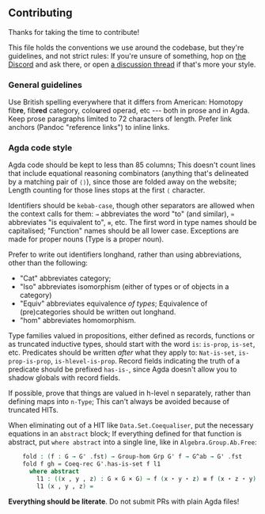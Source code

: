 Contributing
------------

Thanks for taking the time to contribute!

This file holds the conventions we use around the codebase, but they're
guidelines, and not strict rules: If you're unsure of something, hop on
[the Discord](https://discord.gg/NvXkUVYcxV) and ask there, or open [a
discussion thread](https://github.com/plt-amy/cubical-1lab/discussions)
if that's more your style.

### General guidelines

Use British spelling everywhere that it differs from American: Homotopy
fib**re**, fib**red** category, colo**u**red operad, etc --- both in
prose and in Agda. Keep prose paragraphs limited to 72 characters of
length. Prefer link anchors (Pandoc "reference links") to inline links.

### Agda code style

Agda code should be kept to less than 85 columns; This doesn't count
lines that include equational reasoning combinators (anything that's
delineated by a matching pair of `⟨⟩`), since those are folded away on
the website; Length counting for those lines stops at the first `⟨`
character.

Identifiers should be `kebab-case`, though other separators are allowed
when the context calls for them: `→` abbreviates the word "to" (and
similar), `≃` abbreviates "is equivalent to", `≡`, etc.  The first word
in type names should be capitalised; "Function" names should be all
lower case. Exceptions are made for proper nouns (Type is a proper
noun).

Prefer to write out identifiers longhand, rather than using
abbreviations, other than the following:

* "Cat" abbreviates category;
* "Iso" abbreviates isomorphism (either of types or of objects in a
category)
* "Equiv" abbreviates equivalence _of types_; Equivalence of
(pre)categories should be written out longhand.
* "hom" abbreviates homomorphism.

Type families valued in propositions, either defined as records,
functions or as truncated inductive types, should start with the word
`is`: `is-prop`, `is-set`, etc. Predicates should be written _after_
what they apply to: `Nat-is-set`, `is-prop-is-prop`,
`is-hlevel-is-prop`. Record fields indicating the truth of a predicate
should be prefixed `has-is-`, since Agda doesn't allow you to shadow
globals with record fields.

If possible, prove that things are valued in h-level n separately,
rather than defining maps into `n-Type`; This can't always be avoided
because of truncated HITs.

When eliminating out of a HIT like `Data.Set.Coequaliser`, put the
necessary equations in an `abstract` block; If everything defined for
that function is abstract, put `where abstract` into a single line, like
in `Algebra.Group.Ab.Free`:

```agda
    fold : (f : G → G' .fst) → Group-hom Grp G' f → G^ab → G' .fst
    fold f gh = Coeq-rec G'.has-is-set f l1 
      where abstract
        l1 : ((x , y , z) : G × G × G) → f (x ⋆ y ⋆ z) ≡ f (x ⋆ z ⋆ y)
        l1 (x , y , z) = 
```

**Everything should be literate**. Do not submit PRs with plain Agda
files!